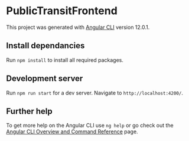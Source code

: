 # PublicTransitFrontend

This project was generated with [Angular CLI](https://github.com/angular/angular-cli) version 12.0.1.

## Install dependancies

Run `npm install` to install all required packages.

## Development server

Run `npm run start` for a dev server. Navigate to `http://localhost:4200/`.

## Further help

To get more help on the Angular CLI use `ng help` or go check out the [Angular CLI Overview and Command Reference](https://angular.io/cli) page.

